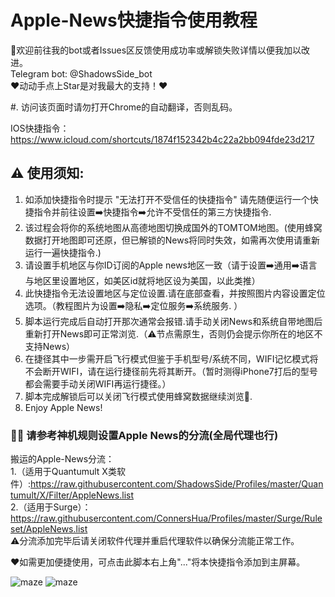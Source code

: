 # Apple-News快捷指令使用教程 

👏欢迎前往我的bot或者Issues区反馈使用成功率或解锁失败详情以便我加以改进。  
Telegram bot:  @ShadowsSide_bot  
❤️动动手点上Star是对我最大的支持！❤️  

#. 访问该页面时请勿打开Chrome的自动翻译，否则乱码。

IOS快捷指令：https://www.icloud.com/shortcuts/1874f152342b4c22a2bb094fde23d217

## ⚠️ 使用须知:  
1. 如添加快捷指令时提示 "无法打开不受信任的快捷指令" 请先随便运行一个快捷指令并前往设置➡️快捷指令➡️允许不受信任的第三方快捷指令.  
2. 该过程会将你的系统地图从高德地图切换成国外的TOMTOM地图。(使用蜂窝数据打开地图即可还原，但已解锁的News将同时失效，如需再次使用请重新运行一遍快捷指令.)  
3. 请设置手机地区与你ID订阅的Apple news地区一致（请于设置➡️通用➡️语言与地区里设置地区，如美区id就将地区设为美国，以此类推）  
4. 此快捷指令无法设置地区与定位设置.请在底部查看，并按照图片内容设置定位选项。（教程图片为设置➡️隐私➡️定位服务➡️系统服务. ）
5. 脚本运行完成后自动打开那次通常会报错.请手动关闭News和系统自带地图后重新打开News即可正常浏览.（⚠️节点需原生，否则仍会提示你所在的地区不支持News）
6. 在捷径其中一步需开启飞行模式但鉴于手机型号/系统不同，WIFI记忆模式将不会断开WIFI，请在运行捷径前先将其断开。（暂时测得iPhone7打后的型号都会需要手动关闭WIFI再运行捷径。） 
7. 脚本完成解锁后可以关闭飞行模式使用蜂窝数据继续浏览🥳.
8. Enjoy Apple News!

### 💁🏻‍ 请参考神机规则设置Apple News的分流(全局代理也行)  

搬运的Apple-News分流：  
1.（适用于Quantumult X类软件）:https://raw.githubusercontent.com/ShadowsSide/Profiles/master/Quantumult/X/Filter/AppleNews.list  
2.（适用于Surge）：https://raw.githubusercontent.com/ConnersHua/Profiles/master/Surge/Ruleset/AppleNews.list  
⚠️分流添加完毕后请关闭软件代理并重启代理软件以确保分流能正常工作。  

❤️如需更加便捷使用，可点击此脚本右上角"..."将本快捷指令添加到主屏幕。  

 
![maze](https://github.com/ShadowsSide/-Apple-New/blob/master/IMAGE%202020-06-02%2001:43:20.jpg)
![maze](https://github.com/ShadowsSide/-Apple-New/blob/master/IMAGE%202020-06-02%2001:43:24.jpg)   
